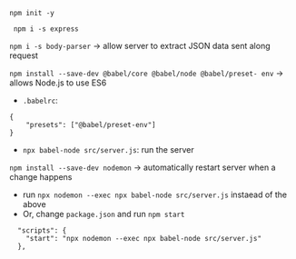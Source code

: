`npm init -y`

` npm i -s express`

`npm i -s body-parser` -> allow server to extract JSON data sent along request

`npm install --save-dev @babel/core @babel/node @babel/preset-
env`  -> allows Node.js to use ES6

* `.babelrc`: 

```
{
    "presets": ["@babel/preset-env"]
}
```

* `npx babel-node src/server.js`: run the server

`npm install --save-dev nodemon` -> automatically restart server when a change happens

* run `npx nodemon --exec npx babel-node src/server.js` instaead of the above
* Or, change `package.json` and run `npm start`

```
  "scripts": {
    "start": "npx nodemon --exec npx babel-node src/server.js"
  },
```